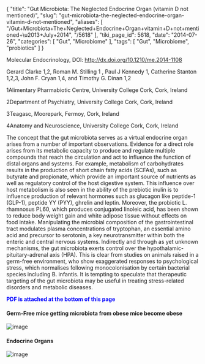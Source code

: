 {
    "title": "Gut Microbiota: The Neglected Endocrine Organ (vitamin D not mentioned)",
    "slug": "gut-microbiota-the-neglected-endocrine-organ-vitamin-d-not-mentioned",
    "aliases": [
        "/Gut+Microbiota+The+Neglected+Endocrine+Organ+vitamin+D+not+mentioned+\u2013+July+2014",
        "/5618"
    ],
    "tiki_page_id": 5618,
    "date": "2014-07-26",
    "categories": [
        "Gut",
        "Microbiome"
    ],
    "tags": [
        "Gut",
        "Microbiome",
        "probiotics"
    ]
}


Molecular Endocrinology, DOI: http://dx.doi.org/10.1210/me.2014-1108

Gerard Clarke 1,2, Roman M. Stilling 1 , Paul J Kennedy 1, Catherine Stanton 1,2,3, John F. Cryan 1,4, and Timothy G. Dinan 1,2

1Alimentary Pharmabiotic Centre, University College Cork, Cork, Ireland

2Department of Psychiatry, University College Cork, Cork, Ireland

3Teagasc, Moorepark, Fermoy, Cork, Ireland

4Anatomy and Neuroscience, University College Cork, Cork, Ireland

The concept that the gut microbiota serves as a virtual endocrine organ arises from a number of important observations. Evidence for a direct role arises from its metabolic capacity to produce and regulate multiple compounds that reach the circulation and act to influence the function of distal organs and systems. For example, metabolism of carbohydrates results in the production of short chain fatty acids (SCFAs), such as butyrate and propionate, which provide an important source of nutrients as well as regulatory control of the host digestive system. This influence over host metabolism is also seen in the ability of the prebiotic inulin is to influence production of relevant hormones such as glucagon like peptide-1 (GLP-1), peptide YY (PYY), ghrelin and leptin. Moreover, the probiotic L. rhamnosus PL60, which produces conjugated linoleic acid, has been shown to reduce body weight gain and white adipose tissue without effects on food intake. Manipulating the microbial composition of the gastrointestinal tract modulates plasma concentrations of tryptophan, an essential amino acid and precursor to serotonin, a key neurotransmitter within both the enteric and central nervous systems. Indirectly and through as yet unknown mechanisms, the gut microbiota exerts control over the hypothalamic-pituitary-adrenal axis (HPA). This is clear from studies on animals raised in a germ-free environment, who show exaggerated responses to psychological stress, which normalises following monocolonisation by certain bacterial species including B. infantis. It is tempting to speculate that therapeutic targeting of the gut microbiota may be useful in treating stress-related disorders and metabolic diseases.

 **<span style="color:#00F;">PDF is attached at the bottom of this page</span>** 

#### Germ-Free mice getting microbiota from obese mice become obese

<img src="https://d378j1rmrlek7x.cloudfront.net/attachments/jpeg/microbiota-f3.jpg" alt="image">

#### Endocrine Organs

<img src="/attachments/d3.mock.jpg" alt="image">